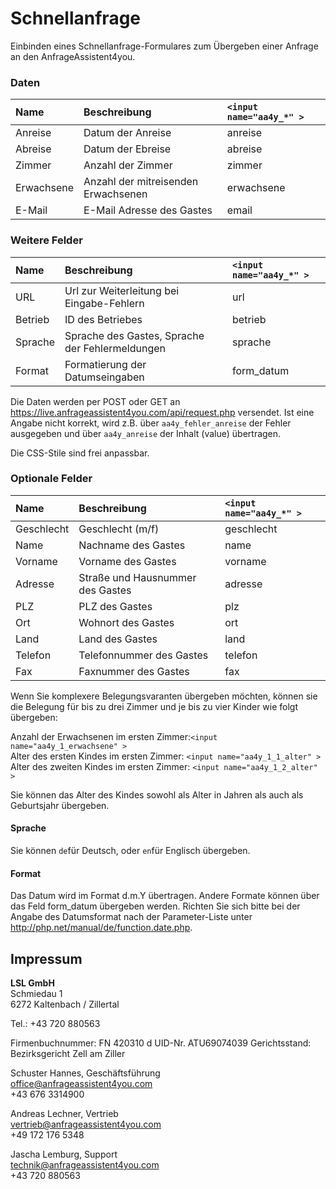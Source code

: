 # Schnellanfrage
Einbinden eines Schnellanfrage-Formulares zum Übergeben einer Anfrage an den AnfrageAssistent4you.

### Daten

| Name | Beschreibung | `<input name="aa4y_*" >` |
|:-----|:-------------|:--------|
|Anreise| Datum der Anreise | anreise |
|Abreise| Datum der Ebreise |  abreise |
|Zimmer| Anzahl der Zimmer |  zimmer |
|Erwachsene| Anzahl der mitreisenden Erwachsenen |  erwachsene |
|E-Mail| E-Mail Adresse des Gastes | email|

### Weitere Felder

| Name | Beschreibung | `<input name="aa4y_*" >` |
|:-----|:-------------|:--------|
|URL| Url zur Weiterleitung bei Eingabe-Fehlern | url |
|Betrieb| ID des Betriebes |  betrieb |
|Sprache| Sprache des Gastes, Sprache der Fehlermeldungen |  sprache |
|Format| Formatierung der Datumseingaben |  form_datum |

Die Daten werden per POST oder GET an https://live.anfrageassistent4you.com/api/request.php versendet. 
Ist eine Angabe nicht korrekt, wird z.B. über `aa4y_fehler_anreise` der Fehler ausgegeben und über `aa4y_anreise` der Inhalt (value) übertragen.

Die CSS-Stile sind frei anpassbar.

### Optionale Felder

| Name | Beschreibung | `<input name="aa4y_*" >` |
|:-----|:-------------|:--------|
|Geschlecht| Geschlecht (m/f) | geschlecht |
|Name| Nachname des Gastes |  name |
|Vorname| Vorname des Gastes |  vorname |
|Adresse| Straße und Hausnummer des Gastes |  adresse |
|PLZ| PLZ des Gastes |  plz |
|Ort| Wohnort des Gastes |  ort |
|Land| Land des Gastes |  land |
|Telefon| Telefonnummer des Gastes |  telefon |
|Fax| Faxnummer des Gastes |  fax |

Wenn Sie komplexere Belegungsvaranten übergeben möchten, können sie die Belegung für bis zu drei Zimmer und je bis zu vier Kinder wie folgt übergeben:

Anzahl der Erwachsenen im ersten Zimmer:`<input name="aa4y_1_erwachsene" >`<br>
Alter des ersten Kindes im ersten Zimmer: `<input name="aa4y_1_1_alter" >`<br>
Alter des zweiten Kindes im ersten Zimmer: `<input name="aa4y_1_2_alter" >`<br>

Sie können das Alter des Kindes sowohl als Alter in Jahren als auch als Geburtsjahr übergeben.

#### Sprache

Sie können `de`für Deutsch, oder `en`für Englisch übergeben.

#### Format

Das Datum wird im Format d.m.Y übertragen. Andere Formate können über das Feld form_datum übergeben werden. Richten Sie sich bitte bei der Angabe des Datumsformat nach der Parameter-Liste unter http://php.net/manual/de/function.date.php.

## Impressum

**LSL GmbH**<br>
Schmiedau 1<br>
6272 Kaltenbach / Zillertal<br>

Tel.: +43 720 880563<br>

Firmenbuchnummer: FN 420310 d 
UID-Nr. ATU69074039
Gerichtsstand: Bezirksgericht Zell am Ziller<br>

Schuster Hannes, Geschäftsführung<br>
office@anfrageassistent4you.com<br>
+43 676 3314900<br>

Andreas Lechner, Vertrieb<br>
vertrieb@anfrageassistent4you.com <br>
+49 172 176 5348<br>

Jascha Lemburg, Support<br>
technik@anfrageassistent4you.com<br>
+43 720 880563
